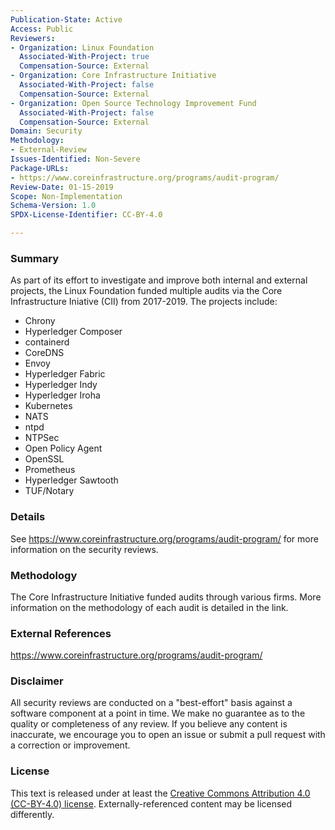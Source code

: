 ```yaml
---
Publication-State: Active
Access: Public
Reviewers:
- Organization: Linux Foundation
  Associated-With-Project: true
  Compensation-Source: External
- Organization: Core Infrastructure Initiative
  Associated-With-Project: false
  Compensation-Source: External
- Organization: Open Source Technology Improvement Fund
  Associated-With-Project: false
  Compensation-Source: External  
Domain: Security
Methodology:
- External-Review
Issues-Identified: Non-Severe
Package-URLs:
- https://www.coreinfrastructure.org/programs/audit-program/
Review-Date: 01-15-2019
Scope: Non-Implementation
Schema-Version: 1.0
SPDX-License-Identifier: CC-BY-4.0

---
```

  
### Summary

As part of its effort to investigate and improve both internal and external projects, the Linux Foundation funded multiple audits via the Core Infrastructure Iniative (CII) from 2017-2019. The projects include:

- Chrony
- Hyperledger Composer
- containerd
- CoreDNS
- Envoy
- Hyperledger Fabric
- Hyperledger Indy
- Hyperledger Iroha
- Kubernetes
- NATS
- ntpd
- NTPSec
- Open Policy Agent
- OpenSSL
- Prometheus
- Hyperledger Sawtooth
- TUF/Notary

### Details

See https://www.coreinfrastructure.org/programs/audit-program/ for more information on the security reviews. 

### Methodology

The Core Infrastructure Initiative funded audits through various firms. More information on the methodology of each audit is detailed in the link. 

### External References

https://www.coreinfrastructure.org/programs/audit-program/

### Disclaimer

All security reviews are conducted on a "best-effort" basis against a software
component at a point in time. We make no guarantee as to the quality or completeness
of any review. If you believe any content is inaccurate, we encourage you to open
an issue or submit a pull request with a correction or improvement.

### License

This text is released under at least the
[Creative Commons Attribution 4.0 (CC-BY-4.0) license](https://creativecommons.org/licenses/by/4.0/legalcode.txt).
Externally-referenced content may be licensed differently.
